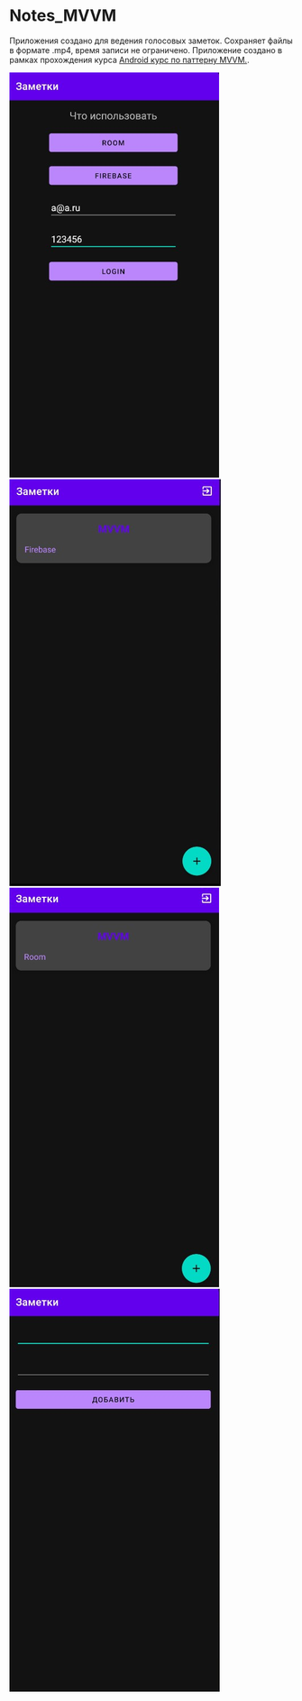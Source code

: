 # Notes_MVVM

Приложения создано для ведения голосовых заметок. Сохраняет файлы в формате .mp4, время записи не ограничено.
Приложение создано в рамках прохождения курса [Android курс по паттерну MVVM.](https://vk.com/mobile_developing?w=product-193881724_4756031).


![Screenshot](https://github.com/RustamPlanirovich/Notes_MVVM/blob/firebase/app/Screens/one.jpg)
![Screenshot](https://github.com/RustamPlanirovich/Notes_MVVM/blob/firebase/app/Screens/two.jpg)
![Screenshot](https://github.com/RustamPlanirovich/Notes_MVVM/blob/firebase/app/Screens/three.jpg)
![Screenshot](https://github.com/RustamPlanirovich/Notes_MVVM/blob/firebase/app/Screens/four.jpg)
